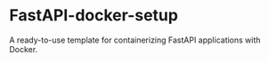 # FastAPI-docker-setup
A ready-to-use template for containerizing FastAPI applications with Docker.
